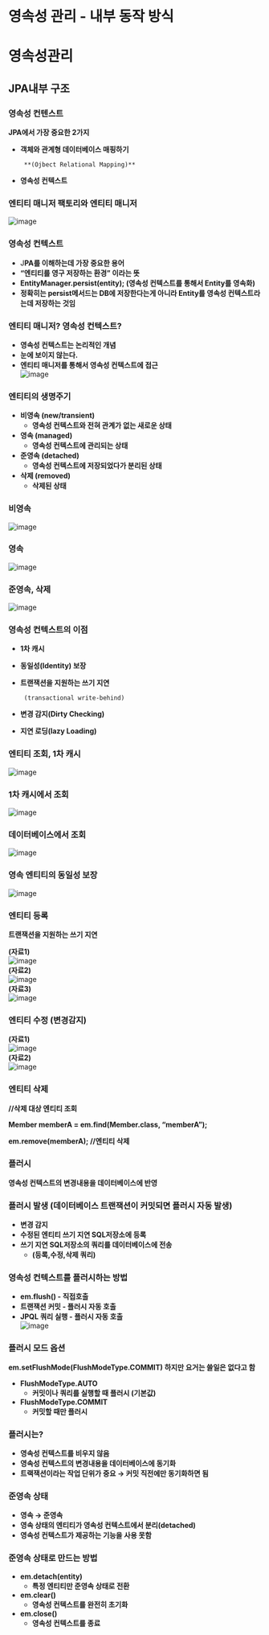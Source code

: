 # 영속성 관리 - 내부 동작 방식  

# 영속성관리

## JPA내부 구조

### 영속성 컨텐스트

**JPA에서 가장 중요한 2가지**

- **객체와 관계형 데이터베이스 매핑하기**

       **(Ojbect Relational Mapping)**

- **영속성 컨텍스트**

### 엔티티 매니저 팩토리와 엔티티 매니저  
![image](https://user-images.githubusercontent.com/106207558/221361801-ef9819e0-50aa-4bc8-8c3f-99e86eb0564a.png)  

### 영속성 컨텍스트

- J**PA를 이해하는데 가장 중요한 용어**
- **“엔티티를 영구 저장하는 환경” 이라는 뜻**
- **EntityManager.persist(entity); (영속성 컨텍스트를 통해서 Entity를 영속화)**
- **정확히는 persist메서드는 DB에 저장한다는게 아니라 Entity를 영속성 컨텍스트라는데 저장하는 것임**

### **엔티티 매니저? 영속성 컨텍스트?**

- **영속성 컨텍스트는 논리적인 개념**
- **눈에 보이지 않는다.**
- **엔티티 매니저를 통해서 영속성 컨텍스트에 접근**  
![image](https://user-images.githubusercontent.com/106207558/221361836-69a48cd6-c720-4706-b8bb-df2d5fda925a.png)  

### **엔티티의 생명주기**

- **비영속 (new/transient)**
    - **영속성 컨텍스트와 전혀 관계가 없는 새로운 상태**
- **영속 (managed)**
    - **영속성 컨텍스트에 관리되는 상태**
- **준영속 (detached)**
    - **영속성 컨텍스트에 저장되었다가 분리된 상태**
- **삭제 (removed)**
    - **삭제된 상태**

### 비영속  
![image](https://user-images.githubusercontent.com/106207558/221361879-37e2305f-3e73-444a-a32d-ef38eded312a.png)  
### 영속  
![image](https://user-images.githubusercontent.com/106207558/221361892-990942be-5265-448f-9bf3-79ac631e95a7.png)  
### 준영속, 삭제  
![image](https://user-images.githubusercontent.com/106207558/221361915-0d274f11-9a5e-4430-b2f5-fd47c7efe396.png)  
### **영속성 컨텍스트의 이점**

- **1차 캐시**
- **동일성(Identity) 보장**
- **트랜잭션을 지원하는 쓰기 지연**

       (transactional write-behind)

- **변경 감지(Dirty Checking)**
- **지연 로딩(lazy Loading)**

### 엔티티 조회, 1차 캐시  
![image](https://user-images.githubusercontent.com/106207558/221361940-a7b7dea7-feb6-421b-88c6-31f8edaf9e8c.png)  
### 1차 캐시에서 조회  
![image](https://user-images.githubusercontent.com/106207558/221361960-e2d0384d-04bc-414d-a5f9-320cbf235a27.png)  
### 데이터베이스에서 조회  
![image](https://user-images.githubusercontent.com/106207558/221361974-3f766ecb-9095-499c-8881-a8d91d906d53.png)  
### 영속 엔티티의 동일성 보장  
![image](https://user-images.githubusercontent.com/106207558/221362004-269ccfd6-c097-4f9b-bd69-ebcce6165551.png)  
### **엔티티 등록**

**트랜잭션을 지원하는 쓰기 지연**

**(자료1)**  
![image](https://user-images.githubusercontent.com/106207558/221362029-acd94763-a9f6-41e9-85fa-9671c27cab70.png)  
**(자료2)**  
![image](https://user-images.githubusercontent.com/106207558/221362042-6439863a-c462-4bfa-982e-c091c3f95587.png)  
**(자료3)**  
![image](https://user-images.githubusercontent.com/106207558/221362061-2fc3dcfb-6527-42bc-a42f-80fe352aef04.png)  
### 엔티티 수정 (변경감지)

**(자료1)**  
![image](https://user-images.githubusercontent.com/106207558/221362078-2dbc9ed6-5a3b-4d25-859f-110a11ab9a82.png)  
**(자료2)**  
![image](https://user-images.githubusercontent.com/106207558/221362092-90e60e80-0bbd-4339-837f-96528553add8.png)  
### 엔티티 삭제

**//삭제 대상 엔티티 조회**

**Member memberA = em.find(Member.class, “memberA”);**

**em.remove(memberA); //엔티티 삭제**

### **플러시**

**영속성 컨텍스트의 변경내용을 데이터베이스에 반영**

### **플러시 발생 (데이터베이스 트랜잭션이 커밋되면 플러시 자동 발생)**

- **변경 감지**
- **수정된 엔티티 쓰기 지연 SQL저장소에 등록**
- **쓰기 지연 SQL저장소의 쿼리를 데이터베이스에 전송**
    - **(등록,수정,삭제 쿼리)**
    

### **영속성 컨텍스트를 플러시하는 방법**

- **em.flush() - 직접호출**
- **트랜잭션 커밋 - 플러시 자동 호출**
- **JPQL 쿼리 실행 - 플러시 자동 호출**  
![image](https://user-images.githubusercontent.com/106207558/221362109-a2d89eb0-edb6-44d0-93f7-eebf951086d6.png)  
### **플러시 모드 옵션**

**em.setFlushMode(FlushModeType.COMMIT) 하지만 요거는 쓸일은 없다고 함**

- **FlushModeType.AUTO**
    - **커밋이나 쿼리를 실행할 때 플러시 (기본값)**
- **FlushModeType.COMMIT**
    - **커밋할 때만 플러시**

### **플러시는?**

- **영속성 컨텍스트를 비우지 않음**
- **영속성 컨텍스트의 변경내용을 데이터베이스에 동기화**
- **트랙잭션이라는 작업 단위가 중요 → 커밋 직전에만 동기화하면 됨**

### **준영속 상태**

- **영속 → 준영속**
- **영속 상태의 엔티티가 영속성 컨텍스트에서 분리(detached)**
- **영속성 컨텍스트가 제공하는 기능을 사용 못함**

### **준영속 상태로 만드는 방법**

- **em.detach(entity)**
    - **특정 엔티티만 준영속 상태로 전환**
- **em.clear()**
    - **영속성 컨텍스트를 완전히 초기화**
- **em.close()**
    - **영속성 컨텍스트를 종료**

















